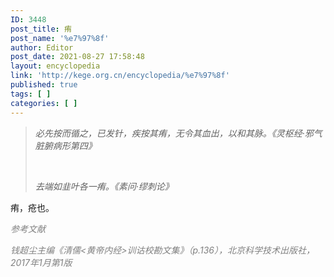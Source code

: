 ```yaml
---
ID: 3448
post_title: 痏
post_name: '%e7%97%8f'
author: Editor
post_date: 2021-08-27 17:58:48
layout: encyclopedia
link: 'http://kege.org.cn/encyclopedia/%e7%97%8f'
published: true
tags: [ ]
categories: [ ]
---
```

<blockquote><em>必先按而循之，已发针，疾按其痏，无令其血出，以和其脉。《灵枢经·邪气脏腑病形第四》</em>

&nbsp;

<em>去端如韭叶各一痏。《素问·缪刺论》</em></blockquote>
痏，疮也。

<span style="color: #808080;"><em>参考文献</em></span>

<span style="color: #808080;"><em>钱超尘主编《清儒&lt;黄帝内经&gt;训诂校勘文集》（p.136），北京科学技术出版社，2017年1月第1版</em></span>